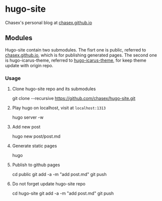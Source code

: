 # hugo-site
Chasex's personal blog at [chasex.github.io](https://chasex.github.io)

## Modules
Hugo-site contain two submodules. The fisrt one is public, referred to [chasex.github.io](https://github.com/chasex/chasex.github.io),
which is for publishing generated pages. The second one is hugo-icarus-theme, referred to [hugo-icarus-theme](https://github.com/chasex/hugo-icarus-theme),
for keep theme update with origin repo.

### Usage

1. Clone hugo-site repo and its submodules

    git clone --recursive https://github.com/chasex/hugo-site.git


2. Play hugo on localhost, visit at `localhost:1313`

    hugo server -w


3. Add new post

    hugo new post/post.md


4. Generate static pages

    hugo


5. Publish to github pages

    cd public
    git add -a -m "add post.md"
    git push

6. Do not forget update hugo-site repo

    cd hugo-site
    git add -a -m "add post.md"
    git push
